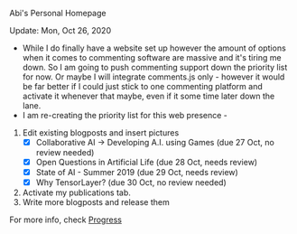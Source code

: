 Abi's Personal Homepage 

Update: Mon, Oct 26, 2020
- While I do finally have a website set up however the amount of options when it comes to commenting software are massive and it's tiring me down. So I am going to push commenting support down the priority list for now. Or maybe I will integrate comments.js only - however it would be far better if I could just stick to one commenting platform and activate it whenever that maybe, even if it some time later down the lane.
- I am re-creating the priority list for this web presence -
1. Edit existing blogposts and insert pictures
    - [x] Collaborative AI -> Developing A.I. using Games (due 27 Oct, no review needed)
    - [x] Open Questions in Artificial Life (due 28 Oct, needs review)
    - [x] State of AI - Summer 2019 (due 29 Oct, needs review)
    - [x] Why TensorLayer? (due 30 Oct, no review needed)
2. Activate my publications tab.
3. Write more blogposts and release them

For more info, check [Progress](https://github.com/abi-aryan/blog/projects/1)
